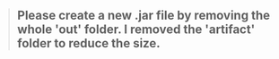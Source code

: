 >## Please create a new .jar file by removing the whole 'out' folder. I removed the 'artifact' folder to reduce the size.